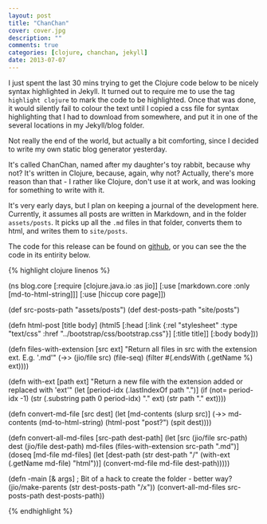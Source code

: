```yaml
---
layout: post
title: "ChanChan"
cover: cover.jpg
description: ""
comments: true
categories: [clojure, chanchan, jekyll]
date: 2013-07-07
---
```

I just spent the last 30 mins trying to get the Clojure code below to be nicely syntax highlighted in Jekyll. It turned out to require me to use the tag `highlight clojure` to mark the code to be highlighted.  Once that was done, it would silently fail to colour the text until I copied a css file for syntax highlighting that I had to download from somewhere, and put it in one of the several locations in my Jekyll/blog folder.

Not really the end of the world, but actually a bit comforting, since I decided to write my own static blog generator yesterday.

It's called ChanChan, named after my daughter's toy rabbit, because why not?  It's written in Clojure, because, again, why not?  Actually, there's more reason than that - I rather like Clojure, don't use it at work, and was looking for something to write with it.

It's very early days, but I plan on keeping a journal of the development here.  Currently, it assumes all posts are written in Markdown, and in the folder `assets/posts`.  It picks up all the `.md` files in that folder, converts them to html, and writes them to `site/posts`.

The code for this release can be found on [github](https://github.com/gmacd/chanchan/releases/tag/0.1), or you can see the the code in its entirity below.

{% highlight clojure linenos %}

(ns blog.core
  [:require [clojure.java.io :as jio]]
  [:use [markdown.core :only [md-to-html-string]]]
  [:use [hiccup core page]])

(def src-posts-path "assets/posts")
(def dest-posts-path "site/posts")

(defn html-post [title body]
  (html5 [:head
          [:link {:rel "stylesheet" :type "text/css" :href "../bootstrap/css/bootstrap.css"}]
          [:title title]]
         [:body body]))

(defn files-with-extension [src ext]
  "Return all files in src with the extension ext.  E.g. '.md'"
  (->> (jio/file src)
       (file-seq)
       (filter #(.endsWith (.getName %) ext))))

(defn with-ext [path ext]
  "Return a new file with the extension added or replaced with 'ext'"
  (let [period-idx (.lastIndexOf path ".")]
    (if (not= period-idx -1)
      (str (.substring path 0 period-idx) "." ext)
      (str path "." ext))))

(defn convert-md-file [src dest]
  (let [md-contents (slurp src)]
    (->> md-contents
         (md-to-html-string)
         (html-post "post?")
         (spit dest))))

(defn convert-all-md-files [src-path dest-path]
  (let [src (jio/file src-path)
        dest (jio/file dest-path)
        md-files (files-with-extension src-path ".md")]
    (doseq [md-file md-files]
      (let [dest-path (str dest-path "/" (with-ext (.getName md-file) "html"))]
        (convert-md-file md-file dest-path)))))
        
(defn -main [& args]
  ; Bit of a hack to create the folder - better way?
  (jio/make-parents (str dest-posts-path "/x"))
  (convert-all-md-files src-posts-path dest-posts-path))

{% endhighlight %}
